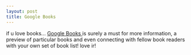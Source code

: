 ```yaml
---
layout: post
title: Google Books
---
```


if u love books... [Google Books ](http://books.google.com/)is surely a must for more information, a preview of particular books and even connecting with fellow book readers with your own set of book list! love ir!
